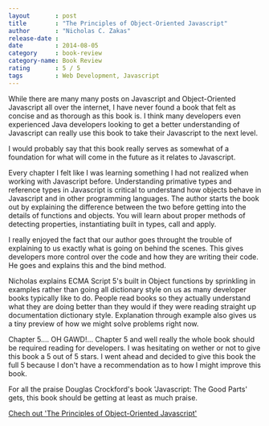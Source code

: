 ```yaml
---
layout       : post
title        : "The Principles of Object-Oriented Javascript"
author       : "Nicholas C. Zakas"
release-date :
date         : 2014-08-05
category     : book-review
category-name: Book Review
rating       : 5 / 5
tags         : Web Development, Javascript
---
```


While there are many many posts on Javascript and Object-Oriented Javascript all over the internet, I have never found a book that felt as concise and as thorough as this book is. I think many developers even experienced Java developers looking to get a better understanding of Javascript can really use this book to take their Javascript to the next level.

I would probably say that this book really serves as somewhat of a foundation for what will come in the future as it relates to Javascript.

Every chapter I felt like I was learning something I had not realized when working with Javascript before. Understanding primative types and reference types in Javascript is critical to understand how objects behave in Javascript and in other programming languages. The author starts the book out by explaining the difference between the two before getting into the details of functions and objects. You will learn about proper methods of detecting properties, instantiating built in types, call and apply.

I really enjoyed the fact that our author goes throught the trouble of explaining to us exactly what is going on behind the scenes. This gives developers more control over the code and how they are writing their code. He goes and explains this and the bind method.

Nicholas explains ECMA Script 5's built in Object functions by sprinkling in examples rather than going all dictionary style on us as many developer books typically like to do. People read books so they actually understand what they are doing better than they would if they were reading straight up documentation dictionary style. Explanation through example also gives us a tiny preview of how we might solve problems right now.

Chapter 5.... OH GAWD!... Chapter 5 and well really the whole book should be required reading for developers. I was hesitating on wether or not to give this book a 5 out of 5 stars. I went ahead and decided to give this book the full 5 because I don't have a recommendation as to how I might improve this book.

For all the praise Douglas Crockford's book 'Javascript: The Good Parts' gets, this book should be getting at least as much praise.

[Chech out 'The Principles of Object-Oriented Javascript'](http://shop.oreilly.com/product/9781593275402.do)